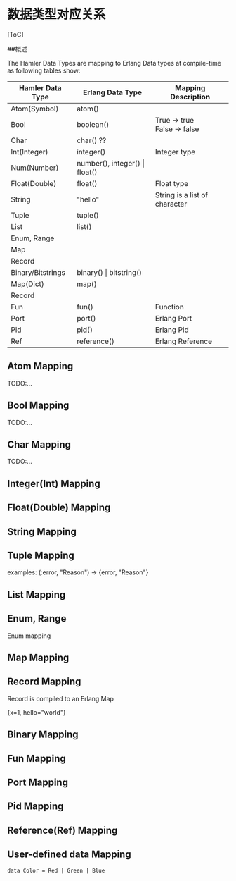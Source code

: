 # 数据类型对应关系

[ToC]

##概述 

The Hamler Data Types are mapping to Erlang Data types at compile-time as following tables show:

| Hamler Data Type  | Erlang Data Type               | Mapping Description               |
| ----------------- | ------------------------------ | --------------------------------- |
| Atom(Symbol)      | atom()                         |                                   |
| Bool              | boolean()                      | True -> true <br />False -> false |
| Char              | char() ??                      |                                   |
| Int(Integer)      | integer()                      | Integer type                      |
| Num(Number)       | number(), integer() \| float() |                                   |
| Float(Double)     | float()                        | Float type                        |
| String            | "hello"                        | String is a list of character     |
| Tuple             | tuple()                        |                                   |
| List              | list()                         |                                   |
| Enum, Range       |                                |                                   |
| Map               |                                |                                   |
| Record            |                                |                                   |
| Binary/Bitstrings | binary() \| bitstring()        |                                   |
| Map(Dict)         | map()                          |                                   |
| Record            |                                |                                   |
| Fun               | fun()                          | Function                          |
| Port              | port()                         | Erlang Port                       |
| Pid               | pid()                          | Erlang Pid                        |
| Ref               | reference()                    | Erlang Reference                  |

## Atom Mapping

TODO:...

## Bool Mapping

TODO:...

## Char Mapping

TODO:...

## Integer(Int) Mapping

## Float(Double) Mapping

## String Mapping

## Tuple Mapping

examples: (:error, "Reason") -> {error, "Reason"}

## List Mapping

## Enum, Range

Enum mapping

## Map Mapping

## Record Mapping

Record is compiled to an Erlang Map

{x=1, hello="world"}

## Binary Mapping

## Fun Mapping

## Port Mapping

## Pid Mapping

## Reference(Ref) Mapping

## User-defined data Mapping

```
data Color = Red | Green | Blue
```
